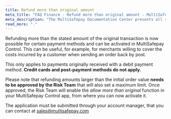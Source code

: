 ```yaml
---
title: Refund more than original amount
meta_title: "FAQ Finance - Refund more than original amount - MultiSafepay Support"
meta_description: "The MultiSafepay Documentation Center presents all relevant information about our Plugins and API. You can also find support pages for Payment Methods, Tools and General Questions as well as the contact details of our Support and Integration Teams."
read_more: "."
---
```

Refunding more than the stated amount of the original transaction is now possible for certain payment methods and can be activated in MultiSafepay Control. This can be useful, for example, for merchants willing to cover the costs incurred by a customer when sending an order back by post. 

This only applies to payments originally received with a debit payment method. **Credit cards and post-payment methods do not apply.**

Please note that refunding amounts larger than the initial order value **needs to be approved by the Risk Team** that will also set a maximum limit. Once approved, the Risk Team will enable the _allow more than original_ function in your MultiSafepay Control app, from where you can now activate it. 

The application must be submitted through your account manager, that you can contact at <sales@multisafepay.com>
